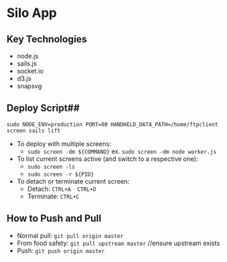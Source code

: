 Silo App
=============
## Key Technologies ##
- node.js
- sails.js
- socket.io
- d3.js
- snapsvg

## Deploy Script##
`sudo NODE_ENV=production PORT=80 HANDHELD_DATA_PATH=/home/ftpclient screen sails lift`
- To deploy with multiple screens:
  - `sudo screen -dm ${COMMAND}`   ex. `sudo screen -dm node worker.js`
- To list current screens active (and switch to a respective one):
  - `sudo screen -ls`
  - `sudo screen -r ${PID}`
- To detach or terminate current screen:
  - Detach: `CTRL+A  CTRL+D`
  - Terminate: `CTRL+C`

## How to Push and Pull ##
- Normal pull: `git pull origin master`
- From food safety: `git pull upstream master`  //ensure upstream exists
- Push: `git push origin master`
